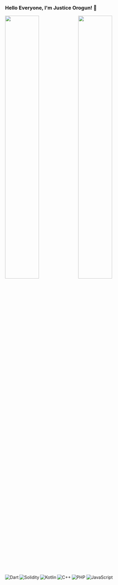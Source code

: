 ### Hello Everyone, I'm Justice Orogun! 👋

<img align="left" width="47%" src="https://github-readme-stats.vercel.app/api?username=Justice-Orogun&show_icons=true&theme=radical"/>

<img align="left" width="47%" src="https://github-readme-stats.vercel.app/api/top-langs/?username=Justice-Orogun&layout=compact"/> 


<img align="left" alt="Dart" src="https://img.shields.io/badge/dart-%230175C2.svg?style=for-the-badge&logo=dart&logoColor=white"/>
  
<img align="left" alt="Solidity" src="https://img.shields.io/badge/Solidity-%23363636.svg?style=for-the-badge&logo=solidity&logoColor=white"/>

<img alt="PHP" src="https://img.shields.io/badge/php-%23777BB4.svg?style=for-the-badge&logo=php&logoColor=white">

<img align="left" alt="Kotlin" src="https://img.shields.io/badge/kotlin-%237F52FF.svg?style=for-the-badge&logo=kotlin&logoColor=white" />

<img align="left" alt="C++" src="https://img.shields.io/badge/c++-%2300599C.svg?style=for-the-badge&logo=c%2B%2B&logoColor=white" />

<img alt="JavaScript" src="https://img.shields.io/badge/javascript-%23323330.svg?style=for-the-badge&logo=javascript&logoColor=%23F7DF1E"/>





